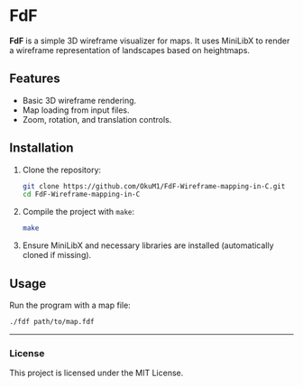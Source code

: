 
# FdF

**FdF** is a simple 3D wireframe visualizer for maps. It uses MiniLibX to render a wireframe representation of landscapes based on heightmaps.

## Features

- Basic 3D wireframe rendering.
- Map loading from input files.
- Zoom, rotation, and translation controls.

## Installation

1. Clone the repository:
    ```bash
    git clone https://github.com/OkuM1/FdF-Wireframe-mapping-in-C.git
    cd FdF-Wireframe-mapping-in-C
    ```

2. Compile the project with `make`:
    ```bash
    make
    ```

3. Ensure MiniLibX and necessary libraries are installed (automatically cloned if missing).

## Usage

Run the program with a map file:
```bash
./fdf path/to/map.fdf
```
---

### License

This project is licensed under the MIT License.
